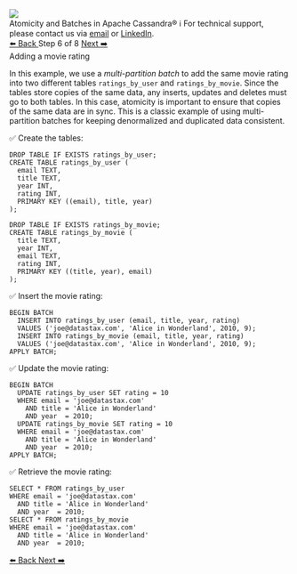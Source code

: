 <!-- TOP -->
<div class="top">
  <img src="https://datastax-academy.github.io/katapod-shared-assets/images/ds-academy-logo.svg" />
  <div class="scenario-title-section">
    <span class="scenario-title">Atomicity and Batches in Apache Cassandra®</span>
    <span class="scenario-subtitle">ℹ️ For technical support, please contact us via <a href="mailto:aleksandr.volochnev@datastax.com">email</a> or <a href="https://dtsx.io/aleks">LinkedIn</a>.</span>
  </div>
</div>

<!-- NAVIGATION -->
<div id="navigation-top" class="navigation-top">
 <a href='command:katapod.loadPage?[{"step":"step5-astra"}]'
   class="btn btn-dark navigation-top-left">⬅️ Back
 </a>
<span class="step-count"> Step 6 of 8</span>
 <a href='command:katapod.loadPage?[{"step":"step7-astra"}]' 
    class="btn btn-dark navigation-top-right">Next ➡️
  </a>
</div>

<!-- CONTENT -->

<div class="step-title">Adding a movie rating</div>

In this example, we use a *multi-partition batch* to add the same movie rating into two different tables 
`ratings_by_user` and `ratings_by_movie`. Since the tables store copies of the same data, any inserts, updates and deletes 
must go to both tables. In this case, atomicity is important to ensure that copies of the same data are in sync.
This is a classic example of using multi-partition batches for keeping denormalized and duplicated data consistent.

✅ Create the tables:
```
DROP TABLE IF EXISTS ratings_by_user;
CREATE TABLE ratings_by_user (
  email TEXT,
  title TEXT,
  year INT,
  rating INT,
  PRIMARY KEY ((email), title, year)
);

DROP TABLE IF EXISTS ratings_by_movie;
CREATE TABLE ratings_by_movie (
  title TEXT,
  year INT,
  email TEXT,
  rating INT,
  PRIMARY KEY ((title, year), email)
);
```

✅ Insert the movie rating: 
```
BEGIN BATCH
  INSERT INTO ratings_by_user (email, title, year, rating) 
  VALUES ('joe@datastax.com', 'Alice in Wonderland', 2010, 9);
  INSERT INTO ratings_by_movie (email, title, year, rating) 
  VALUES ('joe@datastax.com', 'Alice in Wonderland', 2010, 9);
APPLY BATCH;  
```

✅ Update the movie rating: 
```
BEGIN BATCH
  UPDATE ratings_by_user SET rating = 10 
  WHERE email = 'joe@datastax.com' 
    AND title = 'Alice in Wonderland' 
    AND year  = 2010;
  UPDATE ratings_by_movie SET rating = 10 
  WHERE email = 'joe@datastax.com' 
    AND title = 'Alice in Wonderland' 
    AND year  = 2010;
APPLY BATCH;  
```

✅ Retrieve the movie rating:
```
SELECT * FROM ratings_by_user  
WHERE email = 'joe@datastax.com' 
  AND title = 'Alice in Wonderland' 
  AND year  = 2010;
SELECT * FROM ratings_by_movie  
WHERE email = 'joe@datastax.com' 
  AND title = 'Alice in Wonderland' 
  AND year  = 2010;
```

<!-- NAVIGATION -->
<div id="navigation-bottom" class="navigation-bottom">
 <a href='command:katapod.loadPage?[{"step":"step5-astra"}]'
   class="btn btn-dark navigation-bottom-left">⬅️ Back
 </a>
 <a href='command:katapod.loadPage?[{"step":"step7-astra"}]'
    class="btn btn-dark navigation-bottom-right">Next ➡️
  </a>
</div>

